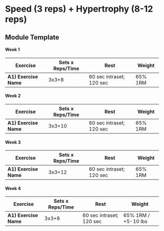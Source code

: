 # Speed (3 reps) + Hypertrophy (8-12 reps)

## Module Template

#### Week 1

| Exercise              | Sets x Reps/Time | Rest                     | Weight  |
| --------------------- | ---------------- | ------------------------ | ------- |
| **A1) Exercise Name** | 3x3+8            | 60 sec intraset; 120 sec | 65% 1RM |
#### Week 2

| Exercise              | Sets x Reps/Time | Rest                     | Weight  |
| --------------------- | ---------------- | ------------------------ | ------- |
| **A1) Exercise Name** | 3x3+10           | 60 sec intraset; 120 sec | 65% 1RM |
#### Week 3

| Exercise              | Sets x Reps/Time | Rest                     | Weight  |
| --------------------- | ---------------- | ------------------------ | ------- |
| **A1) Exercise Name** | 3x3+12           | 60 sec intraset; 120 sec | 65% 1RM |
#### Week 4
| Exercise              | Sets x Reps/Time | Rest                     | Weight              |
| --------------------- | ---------------- | ------------------------ | ------------------- |
| **A1) Exercise Name** | 3x3+8            | 60 sec intraset; 120 sec | 65% 1RM / +5-10 lbs |
